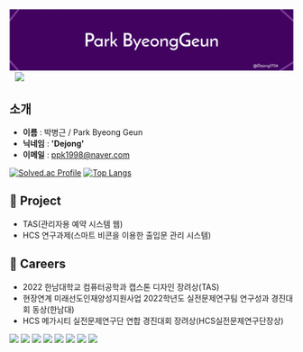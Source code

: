 <img src = "./bk_bg.png">

<a href="https://instagram.com/b_geuni">
    <img 
        src="http://img.shields.io/badge/-Instagram-black?style=flat&logo=Instagram&link=https://instagram.com/b_geuni/"
        style="height : auto; margin-left : 10px; margin-right : 10px;"/>
</a>

## **소개**
- **이름** : 박병근 / Park Byeong Geun
- **닉네임** : **'Dejong'**
- **이메일** : ppk1998@naver.com

[![Solved.ac Profile](http://mazassumnida.wtf/api/generate_badge?boj=ppk0320)](https://solved.ac/ppk0320)
[![Top Langs](https://github-readme-stats.vercel.app/api/top-langs/?username=ohbyul&layout=compact&theme=dracula)](https://github.com/metleeha)

## **👤 Project**
- TAS(관리자용 예약 시스템 웹)
- HCS 연구과제(스마트 비콘을 이용한 출입문 관리 시스템)

## **📖 Careers**
- 2022 한남대학교 컴퓨터공학과 캡스톤 디자인 장려상(TAS)
- 현장연계 미래선도인재양성지원사업 2022학년도 실전문제연구팀 연구성과 경진대회 동상(한남대)
- HCS 메가시티 실전문제연구단 연합 경진대회 장려상(HCS실전문제연구단장상)

![](https://img.shields.io/badge/JavaScirpt-F7DF1E?style=for-the-badge&logo=OpenJDK&logoColor=white")
![](https://img.shields.io/badge/HTML-E34F26?style=for-the-badge&logo=OpenJDK&logoColor=white")
![](https://img.shields.io/badge/CSS-F7DF1E?style=for-the-badge&logo=OpenJDK&logoColor=white")
![](https://img.shields.io/badge/TypeScript-F7DF1E?style=for-the-badge&logo=OpenJDK&logoColor=white")
![](https://img.shields.io/badge/Python-F7DF1E?style=for-the-badge&logo=OpenJDK&logoColor=white")
![](https://img.shields.io/badge/React.js-F7DF1E?style=for-the-badge&logo=OpenJDK&logoColor=white")
![](https://img.shields.io/badge/Next.js-F7DF1E?style=for-the-badge&logo=OpenJDK&logoColor=white")
![](https://img.shields.io/badge/React.js-F7DF1E?style=for-the-badge&logo=OpenJDK&logoColor=white")
